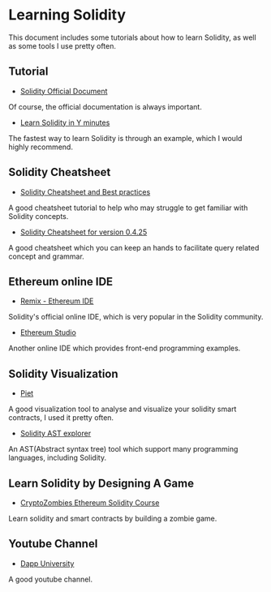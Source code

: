 # Learning Solidity 
This document includes some tutorials about how to learn Solidity, as well as some tools I use pretty often.

## Tutorial
- [Solidity Official Document](https://solidity.readthedocs.io/en/latest/)

Of course, the official documentation is always important.
- [Learn Solidity in Y minutes](https://learnxinyminutes.com/docs/solidity/)

The fastest way to learn Solidity is through an example, which I would highly recommend.

## Solidity Cheatsheet
- [Solidity Cheatsheet and Best practices](https://github.com/manojpramesh/solidity-cheatsheet)

A good cheatsheet tutorial to help who may struggle to get familiar with Solidity concepts.

- [Solidity Cheatsheet for version 0.4.25](https://topmonks.github.io/solidity_quick_ref/)

A good cheatsheet which you can keep an hands to facilitate query related concept and grammar.

## Ethereum online IDE
- [Remix - Ethereum IDE](https://remix.ethereum.org/#optimize=true&evmVersion=null&version=soljson-v0.4.26+commit.4563c3fc.js) 

Solidity's official online IDE, which is very popular in the Solidity community.

- [Ethereum Studio](https://studio.ethereum.org)

Another online IDE which provides front-end programming examples.

## Solidity Visualization
- [Piet](https://piet.slock.it/#)

A good visualization tool to analyse and visualize your solidity smart contracts, I used it pretty often.

- [Solidity AST explorer](https://astexplorer.net/)

An AST(Abstract syntax tree) tool which support many programming languages, including Solidity.

## Learn Solidity by Designing A Game
- [CryptoZombies Ethereum Solidity Course](https://cryptozombies.io/)

Learn solidity and smart contracts by building a zombie game.

## Youtube Channel
- [Dapp University](https://www.youtube.com/channel/UCY0xL8V6NzzFcwzHCgB8orQ)

A good youtube channel.
